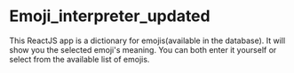 # Emoji_interpreter_updated
This ReactJS app is a dictionary for emojis(available in the database).
It will show you the selected emoji's meaning. You can both enter it yourself or select from the available list of emojis.
